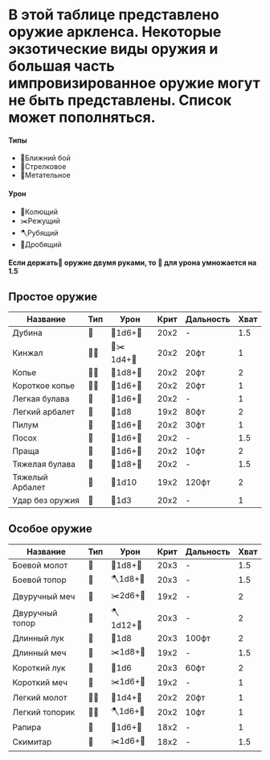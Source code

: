 # В этой таблице представлено оружие аркленса. Некоторые экзотические виды оружия и большая часть импровизированное оружие могут не быть представлены. Список может пополняться.
#### Типы
+ 🔪Ближний бой
+ 🏹Стрелковое
+ 🥏Метательное
#### Урон
+ 📌Колющий
+ ✂️Режущий
+ 🪓Рубящий
+ 🥌Дробящий

#### Если держать🔪 оружие двумя руками, то 💪 для урона умножается на 1.5

## Простое оружие
Название        | Тип        | Урон        | Крит  | Дальность | Хват |
---             | ---        | ---         | ---   | ---       | ---
Дубина          | 🔪         | 🥌1d6+💪    | 20x2  | -     | 1.5 | 
Кинжал          | 🔪🥏       | 📌✂️1d4+💪  | 20x2  | 20фт  | 1   |
Копье           | 🔪🥏       | 📌1d8+💪    | 20x2  | 20фт  | 2   |
Короткое копье  | 🔪🥏       | 📌1d6+💪    | 20x2  | 20фт  | 1   |
Легкая булава   | 🔪         | 🥌1d6+💪    | 20x2  | -     | 1   |
Легкий арбалет  | 🏹         | 📌1d8       | 19x2  | 80фт  | 2   |
Пилум           | 🥏         | 📌1d6+💪    | 20x2  | 30фт  | 1   |
Посох           | 🔪         | 🥌1d6+💪    | 20x2  | -     | 1.5 |
Праща           | 🏹         | 🥌1d6+💪    | 20x2  | 10фт  | 2   |
Тяжелая булава  | 🔪         | 🥌1d8+💪    | 20x2  | -     | 1.5 |
Тяжелый Арбалет | 🏹         | 📌1d10      | 19x2  | 120фт | 2   |
Удар без оружия | 🔪         | 🥌1d3       | 20x2  | -     | 1   |

## Особое оружие
Название        | Тип        | Урон        | Крит  | Дальность | Хват |
---             | ---        | ---         | ---   | ---       | ---
Боевой молот    | 🔪         | 🥌1d8+💪    | 20x3  | -     | 1.5 | 
Боевой топор    | 🔪         | 🪓1d8+💪    | 20x3  | -     | 1.5 |
Двуручный меч   | 🔪         | ✂️2d6+💪    | 19x2  | -     | 2   |
Двуручный топор | 🔪         | 🪓1d12+💪   | 20x3  | -     | 2   |
Длинный лук     | 🏹         | 📌1d8       | 20x3  | 100фт | 2   |
Длинный меч     | 🔪         | ✂️1d8+💪    | 19x2  | -     | 1.5 |
Короткий лук    | 🏹         | 📌1d6       | 20x3  | 60фт  | 2   |
Короткий меч    | 🔪         | ✂️1d6+💪    | 19x2  | -     | 1   |
Легкий молот    | 🔪🥏       | 🥌1d4+💪    | 20x2  | 20фт  | 1   |
Легкий топорик  | 🔪🥏       | 🪓1d6+💪    | 20x2  | 10фт  | 1   |
Рапира          | 🔪         | 📌1d6+💪    | 18x2  | -     | 1   |
Скимитар        | 🔪         | ✂️1d6+💪    | 18x2  | -     | 1.5 |

